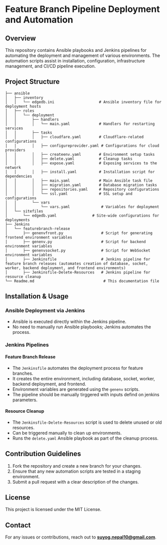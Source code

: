 # Feature Branch Pipeline Deployment and Automation

## Overview
This repository contains Ansible playbooks and Jenkins pipelines for automating the deployment and management of various environments. The automation scripts assist in installation, configuration, infrastructure management, and CI/CD pipeline execution.

## Project Structure
```
├── ansible
│   ├── inventory
│   │   └── edgedb.ini                    # Ansible inventory file for deployment hosts
│   ├── roles
│   │   └── deployment
│   │       ├── handlers
│   │       │   └── main.yaml             # Handlers for restarting services
│   │       ├── tasks
│   │       │   ├── cloudfare.yaml        # Cloudflare-related configurations
│   │       │   ├── configureprovider.yaml # Configurations for cloud providers
│   │       │   ├── createenv.yaml        # Environment setup tasks
│   │       │   ├── delete.yaml           # Cleanup tasks
│   │       │   ├── expose.yaml           # Exposing services to the network
│   │       │   ├── install.yaml          # Installation script for dependencies
│   │       │   ├── main.yaml             # Main Ansible task file
│   │       │   ├── migration.yaml        # Database migration tasks
│   │       │   ├── repositories.yaml     # Repository configurations
│   │       │   └── ssl.yaml              # SSL setup and configurations
│   │       └── vars
│   │           └── vars.yaml              # Variables for deployment
│   └── sitefiles
│       └── edgedb.yaml                # Site-wide configurations for deployments
├── Jenkins
│   └── featurebranch-release
│       ├── genenvfront.py                 # Script for generating frontend environment variables
│       ├── genenv.py                      # Script for backend environment variables
│       ├── genenvsocket.py                # Script for WebSocket environment variables
│       ├── Jenkinsfile                    # Jenkins pipeline for feature branch releases (automates creation of database, socket, worker, backend deployment, and frontend environments)
│       ├── Jenkinsfile-Delete-Resources   # Jenkins pipeline for resource cleanup
└── Readme.md                               # This documentation file
```

## Installation & Usage

### Ansible Deployment via Jenkins
- Ansible is executed directly within the Jenkins pipeline.
- No need to manually run Ansible playbooks; Jenkins automates the process.

### Jenkins Pipelines
#### Feature Branch Release
- The `Jenkinsfile` automates the deployment process for feature branches.
- It creates the entire environment, including database, socket, worker, backend deployment, and frontend.
- Environment variables are generated using the `genenv` scripts.
- The pipeline should be manually tirggered with inputs defind on jenkins parameters.

#### Resource Cleanup
- The `Jenkinsfile-Delete-Resources` script is used to delete unused or old resources.
- Can be triggered manually to clean up environments.
- Runs the `delete.yaml` Ansible playbook as part of the cleanup process.

## Contribution Guidelines
1. Fork the repository and create a new branch for your changes.
2. Ensure that any new automation scripts are tested in a staging environment.
3. Submit a pull request with a clear description of the changes.

## License
This project is licensed under the MIT License.

## Contact
For any issues or contributions, reach out to **suyog.nepal10@gmail.com**.

